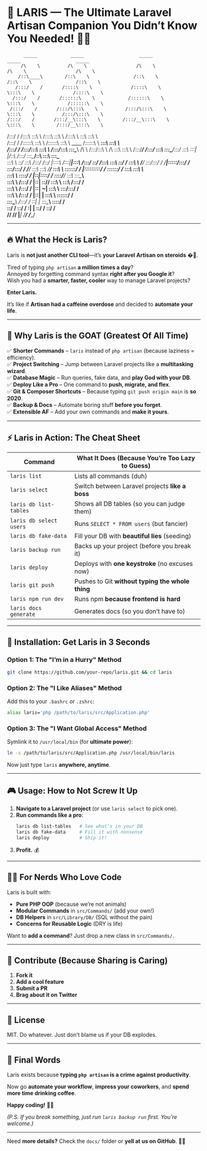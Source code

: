 # 🚀 **LARIS** — The Ultimate Laravel Artisan Companion You Didn’t Know You Needed! 🎩✨  




          _____            _____                    _____                    _____                    _____          
         /\    \          /\    \                  /\    \                  /\    \                  /\    \         
        /::\____\        /::\    \                /::\    \                /::\    \                /::\    \        
       /:::/    /       /::::\    \              /::::\    \               \:::\    \              /::::\    \       
      /:::/    /       /::::::\    \            /::::::\    \               \:::\    \            /::::::\    \      
     /:::/    /       /:::/\:::\    \          /:::/\:::\    \               \:::\    \          /:::/\:::\    \     
    /:::/    /       /:::/__\:::\    \        /:::/__\:::\    \               \:::\    \        /:::/__\:::\    \    
   /:::/    /       /::::\   \:::\    \      /::::\   \:::\    \              /::::\    \       \:::\   \:::\    \   
  /:::/    /       /::::::\   \:::\    \    /::::::\   \:::\    \    ____    /::::::\    \    ___\:::\   \:::\    \  
 /:::/    /       /:::/\:::\   \:::\    \  /:::/\:::\   \:::\____\  /\   \  /:::/\:::\    \  /\   \:::\   \:::\    \ 
/:::/____/       /:::/  \:::\   \:::\____\/:::/  \:::\   \:::|    |/::\   \/:::/  \:::\____\/::\   \:::\   \:::\____\
\:::\    \       \::/    \:::\  /:::/    /\::/   |::::\  /:::|____|\:::\  /:::/    \::/    /\:::\   \:::\   \::/    /
 \:::\    \       \/____/ \:::\/:::/    /  \/____|:::::\/:::/    /  \:::\/:::/    / \/____/  \:::\   \:::\   \/____/ 
  \:::\    \               \::::::/    /         |:::::::::/    /    \::::::/    /            \:::\   \:::\    \     
   \:::\    \               \::::/    /          |::|\::::/    /      \::::/____/              \:::\   \:::\____\    
    \:::\    \              /:::/    /           |::| \::/____/        \:::\    \               \:::\  /:::/    /    
     \:::\    \            /:::/    /            |::|  ~|               \:::\    \               \:::\/:::/    /     
      \:::\    \          /:::/    /             |::|   |                \:::\    \               \::::::/    /      
       \:::\____\        /:::/    /              \::|   |                 \:::\____\               \::::/    /       
        \::/    /        \::/    /                \:|   |                  \::/    /                \::/    /        
         \/____/          \/____/                  \|___|                   \/____/                  \/____/         
                                                                                                                     

---

## **🔥 What the Heck is Laris?**  

Laris is **not just another CLI tool**—it’s **your Laravel Artisan on steroids** �💉.  

Tired of typing `php artisan` **a million times a day**?  
Annoyed by forgetting command syntax **right after you Google it**?  
Wish you had a **smarter, faster, cooler** way to manage Laravel projects?  

**Enter Laris.**  

It’s like if **Artisan had a caffeine overdose** and decided to **automate your life**.  

---

## **💎 Why Laris is the GOAT (Greatest Of All Time)**  

✅ **Shorter Commands** – `laris` instead of `php artisan` (because laziness = efficiency).  
✅ **Project Switching** – Jump between Laravel projects like a **multitasking wizard**.  
✅ **Database Magic** – Run queries, fake data, and **play God with your DB**.  
✅ **Deploy Like a Pro** – One command to **push, migrate, and flex**.  
✅ **Git & Composer Shortcuts** – Because typing `git push origin main` is **so 2020**.  
✅ **Backup & Docs** – Automate boring stuff **before you forget**.  
✅ **Extensible AF** – Add your own commands and **make it yours**.  

---

## **⚡ Laris in Action: The Cheat Sheet**  

| Command                  | What It Does (Because You’re Too Lazy to Guess) |  
|--------------------------|------------------------------------------------|  
| `laris list`             | Lists all commands (duh) |  
| `laris select`           | Switch between Laravel projects **like a boss** |  
| `laris db list-tables`   | Shows all DB tables (so you can judge them) |  
| `laris db select users`  | Runs `SELECT * FROM users` (but fancier) |  
| `laris db fake-data`     | Fill your DB with **beautiful lies** (seeding) |  
| `laris backup run`       | Backs up your project (before you break it) |  
| `laris deploy`           | Deploys with **one keystroke** (no excuses now) |  
| `laris git push`         | Pushes to Git **without typing the whole thing** |  
| `laris npm run dev`      | Runs npm **because frontend is hard** |  
| `laris docs generate`    | Generates docs (so you don’t have to) |  

---

## **🚀 Installation: Get Laris in 3 Seconds**  

### **Option 1: The "I’m in a Hurry" Method**  
```bash  
git clone https://github.com/your-repo/laris.git && cd laris  
```  

### **Option 2: The "I Like Aliases" Method**  
Add this to your `.bashrc` or `.zshrc`:  
```bash  
alias laris='php /path/to/laris/src/Application.php'  
```  

### **Option 3: The "I Want Global Access" Method**  
Symlink it to `/usr/local/bin` (for **ultimate power**):  
```bash  
ln -s /path/to/laris/src/Application.php /usr/local/bin/laris  
```  

Now just type `laris` **anywhere, anytime**.  

---

## **🎮 Usage: How to Not Screw It Up**  

1. **Navigate to a Laravel project** (or use `laris select` to pick one).  
2. **Run commands like a pro**:  
   ```bash  
   laris db list-tables   # See what’s in your DB  
   laris db fake-data     # Fill it with nonsense  
   laris deploy           # Ship it!  
   ```  
3. **Profit.** 💰  

---

## **🧑‍💻 For Nerds Who Love Code**  

Laris is built with:  
- **Pure PHP OOP** (because we’re not animals)  
- **Modular Commands** in `src/Commands/` (add your own!)  
- **DB Helpers** in `src/Library/DB/` (SQL without the pain)  
- **Concerns for Reusable Logic** (DRY is life)  

Want to **add a command**? Just drop a new class in `src/Commands/`.  

---

## **🤝 Contribute (Because Sharing is Caring)**  

1. **Fork it**  
2. **Add a cool feature**  
3. **Submit a PR**  
4. **Brag about it on Twitter**  

---

## **📜 License**  

MIT. Do whatever. Just don’t blame us if your DB explodes.  

---

## **🎤 Final Words**  

Laris exists because **typing `php artisan` is a crime against productivity**.  

Now go **automate your workflow**, **impress your coworkers**, and **spend more time drinking coffee**.  

**Happy coding!** 🚀🔥  

*(P.S. If you break something, just run `laris backup run` first. You’re welcome.)*  

---  

Need **more details?** Check the `docs/` folder or **yell at us on GitHub**. 🎤💬
